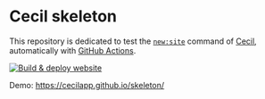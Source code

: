 # Cecil skeleton

This repository is dedicated to test the [`new:site`](https://cecil.app/documentation/commands/#new-site) command of [Cecil](https://cecil.app), automatically with [GitHub Actions](https://github.com/Cecilapp/skeleton/blob/master/.github/workflows/website.yml).

[![Build & deploy website](https://github.com/Cecilapp/skeleton/actions/workflows/website.yml/badge.svg)](https://github.com/Cecilapp/skeleton/actions/workflows/website.yml)

Demo: https://cecilapp.github.io/skeleton/
